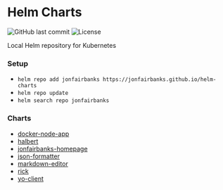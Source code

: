 # Helm Charts

![GitHub last commit](https://img.shields.io/github/last-commit/jonfairbanks/helm-charts.svg)
![License](https://img.shields.io/github/license/jonfairbanks/helm-charts.svg?style=flat)

Local Helm repository for Kubernetes

### Setup

- `helm repo add jonfairbanks https://jonfairbanks.github.io/helm-charts`
- `helm repo update`
- `helm search repo jonfairbanks`

### Charts
- [docker-node-app](https://github.com/jonfairbanks/docker-node-app)
- [halbert](https://github.com/jonfairbanks/Halbert)
- [jonfairbanks-homepage](https://github.com/jonfairbanks/jonfairbanks.github.io)
- [json-formatter](https://github.com/jonfairbanks/json-formatter)
- [markdown-editor](https://github.com/jonfairbanks/markdown-editor)
- [rick](https://github.com/jonfairbanks/helm-charts)
- [yo-client](https://github.com/jonfairbanks/yo)
